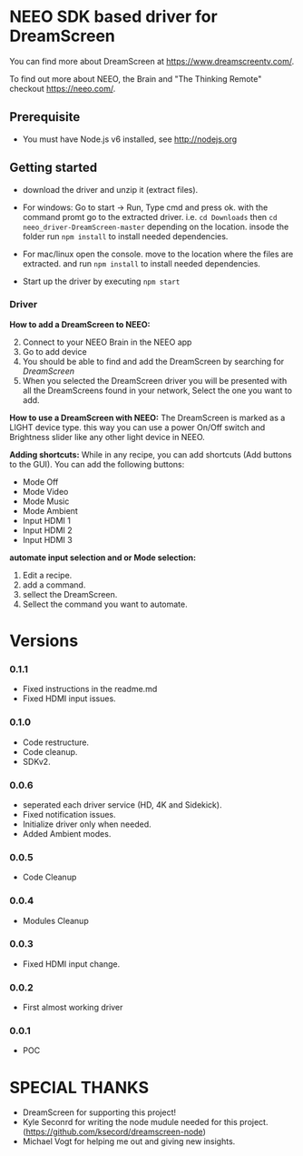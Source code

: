 # NEEO SDK based driver for DreamScreen

You can find more about DreamScreen at https://www.dreamscreentv.com/.

To find out more about NEEO, the Brain and "The Thinking Remote" checkout https://neeo.com/.

## Prerequisite

- You must have Node.js v6 installed, see http://nodejs.org

## Getting started

- download the driver and unzip it (extract files).

- For windows: Go to start -> Run, Type cmd and press ok.
  with the command promt go to the extracted driver. i.e. `cd Downloads` then `cd neeo_driver-DreamScreen-master` depending on the location.
  insode the folder run `npm install` to install needed dependencies.

- For mac/linux open the console.
  move to the location where the files are extracted. and run `npm install` to install needed dependencies.

- Start up the driver by executing `npm start`

### Driver

**How to add a DreamScreen to NEEO:**

2. Connect to your NEEO Brain in the NEEO app
3. Go to add device
4. You should be able to find and add the DreamScreen by searching for _DreamScreen_
5. When you selected the DreamScreen driver you will be presented with all the DreamScreens found in your network, Select the one you want to add.

**How to use a DreamScreen with NEEO:**
The DreamScreen is marked as a LIGHT device type. this way you can use a power On/Off switch and Brightness slider like any other light device in NEEO.

**Adding shortcuts:**
While in any recipe, you can add shortcuts (Add buttons to the GUI).
You can add the following buttons:

- Mode Off
- Mode Video
- Mode Music
- Mode Ambient
- Input HDMI 1
- Input HDMI 2
- Input HDMI 3

**automate input selection and or Mode selection:**

1. Edit a recipe.
2. add a command.
3. sellect the DreamScreen.
4. Sellect the command you want to automate.

# Versions

### 0.1.1

- Fixed instructions in the readme.md
- Fixed HDMI input issues.

### 0.1.0

- Code restructure.
- Code cleanup.
- SDKv2.

### 0.0.6

- seperated each driver service (HD, 4K and Sidekick).
- Fixed notification issues.
- Initialize driver only when needed.
- Added Ambient modes.

### 0.0.5

- Code Cleanup

### 0.0.4

- Modules Cleanup

### 0.0.3

- Fixed HDMI input change.

### 0.0.2

- First almost working driver

### 0.0.1

- POC

# SPECIAL THANKS

- DreamScreen for supporting this project!
- Kyle Seconrd for writing the node mudule needed for this project. (https://github.com/ksecord/dreamscreen-node)
- Michael Vogt for helping me out and giving new insights.
